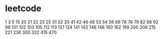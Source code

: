 # leetcode
1
3
5
15
20
21
22
23
25
31
32
33
41
42
46
48
53
54
56
69
76
78
79
82
88
92
98
101
102
103
105
112
113
121
124
141
143
146
148
160
162
199
200
206
215
221
236
300
322
415
470
